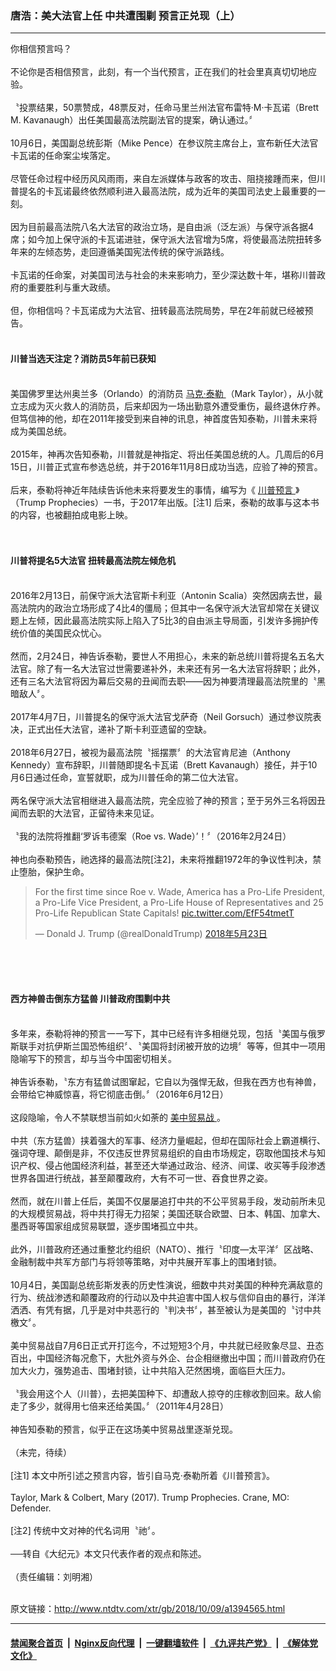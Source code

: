 ### 唐浩：美大法官上任 中共遭围剿 预言正兑现（上）
------------------------

<div class="wysiwyg">
 你相信预言吗？
 <br/>
 <br/>
 不论你是否相信预言，此刻，有一个当代预言，正在我们的社会里真真切切地应验。
 <br/>
 <br/>
 〝投票结果，50票赞成，48票反对，任命马里兰州法官布雷特‧M‧卡瓦诺（Brett M. Kavanaugh）出任美国最高法院副法官的提案，确认通过。〞
 <br/>
 <br/>
 10月6日，美国副总统彭斯（Mike Pence）在参议院主席台上，宣布新任大法官卡瓦诺的任命案尘埃落定。
 <br/>
 <br/>
 尽管任命过程中经历风风雨雨，来自左派媒体与政客的攻击、阻挠接踵而来，但川普提名的卡瓦诺最终依然顺利进入最高法院，成为近年的美国司法史上最重要的一刻。
 <br/>
 <br/>
 因为目前最高法院八名大法官的政治立场，是自由派（泛左派）与保守派各据4席；如今加上保守派的卡瓦诺进驻，保守派大法官增为5席，将使最高法院扭转多年来的左倾态势，走回遵循美国宪法传统的保守派路线。
 <br/>
 <br/>
 卡瓦诺的任命案，对美国司法与社会的未来影响力，至少深达数十年，堪称川普政府的重要胜利与重大政绩。
 <br/>
 <br/>
 但，你相信吗？卡瓦诺成为大法官、扭转最高法院局势，早在2年前就已经被预告。
 <br/>
 <br/>
 <h4>
  川普当选天注定？消防员5年前已获知
 </h4>
 <br/>
 美国佛罗里达州奥兰多（Orlando）的消防员
 <a href="http://www.ntdtv.com/xtr/gb/articlelistbytag_马克‧泰勒.html" target="_blank">
  马克‧泰勒
 </a>
 （Mark Taylor），从小就立志成为灭火救人的消防员，后来却因为一场出勤意外遭受重伤，最终退休疗养。但笃信神的他，却在2011年接受到来自神的讯息，神首度告知泰勒，川普未来将成为美国总统。
 <br/>
 <br/>
 2015年，神再次告知泰勒，川普就是神指定、将出任美国总统的人。几周后的6月15日，川普正式宣布参选总统，并于2016年11月8日成功当选，应验了神的预言。
 <br/>
 <br/>
 后来，泰勒将神近年陆续告诉他未来将要发生的事情，编写为《
 <a href="http://www.ntdtv.com/xtr/gb/articlelistbytag_川普预言.html" target="_blank">
  川普预言
 </a>
 》（Trump Prophecies）一书，于2017年出版。[注1] 后来，泰勒的故事与这本书的内容，也被翻拍成电影上映。
 <br/>
 <br/>
 <br/>
 <h4>
  川普将提名5大法官 扭转最高法院左倾危机
 </h4>
 <br/>
 2016年2月13日，前保守派大法官斯卡利亚（Antonin Scalia）突然因病去世，最高法院内的政治立场形成了4比4的僵局；但其中一名保守派大法官却常在关键议题上左倾，因此最高法院实际上陷入了5比3的自由派主导局面，引发许多拥护传统价值的美国民众忧心。
 <br/>
 <br/>
 然而，2月24日，神告诉泰勒，要世人不用担心，未来的新总统川普将提名五名大法官。除了有一名大法官过世需要递补外，未来还有另一名大法官将辞职；此外，还有三名大法官将因为幕后交易的丑闻而去职——因为神要清理最高法院里的〝黑暗敌人〞。
 <br/>
 <br/>
 2017年4月7日，川普提名的保守派大法官戈萨奇（Neil Gorsuch）通过参议院表决，正式出任大法官，递补了斯卡利亚遗留的空缺。
 <br/>
 <br/>
 2018年6月27日，被视为最高法院〝摇摆票〞的大法官肯尼迪（Anthony Kennedy）宣布辞职，川普随即提名卡瓦诺（Brett Kavanaugh）接任，并于10月6日通过任命，宣誓就职，成为川普任命的第二位大法官。
 <br/>
 <br/>
 两名保守派大法官相继进入最高法院，完全应验了神的预言；至于另外三名将因丑闻而去职的大法官，正留待未来见证。
 <br/>
 <br/>
 〝我的法院将推翻‘罗诉韦德案（Roe vs. Wade）’！〞（2016年2月24日）
 <br/>
 <br/>
 神也向泰勒预告，祂选择的最高法院[注2]，未来将推翻1972年的争议性判决，禁止堕胎，保护生命。
 <br/>
 <blockquote class="twitter-tweet" data-lang="zh-cn">
  <p dir="ltr" lang="en">
   For the first time since Roe v. Wade, America has a Pro-Life President, a Pro-Life Vice President, a Pro-Life House of Representatives and 25 Pro-Life Republican State Capitals!
   <a href="https://t.co/EfF54tmetT">
    pic.twitter.com/EfF54tmetT
   </a>
  </p>
  — Donald J. Trump (@realDonaldTrump)
  <a href="https://twitter.com/realDonaldTrump/status/999087688983764992?ref_src=twsrc%5Etfw">
   2018年5月23日
  </a>
 </blockquote>
 <br/>
 <div style="clear:both;display:block;">
 </div>
 <br/>
 <br/>
 <h4>
  西方神兽击倒东方猛兽 川普政府围剿中共
 </h4>
 <br/>
 多年来，泰勒将神的预言一一写下，其中已经有许多相继兑现，包括〝美国与俄罗斯联手对抗伊斯兰国恐怖组织〞、〝美国将封闭被开放的边境〞等等，但其中一项用隐喻写下的预言，却与当今中国密切相关。
 <br/>
 <br/>
 神告诉泰勒，〝东方有猛兽试图窜起，它自以为强悍无敌，但我在西方也有神兽，会带给它神威惊喜，将它彻底击倒。〞（2016年6月12日）
 <br/>
 <br/>
 这段隐喻，令人不禁联想当前如火如荼的
 <a href="http://www.ntdtv.com/xtr/gb/articlelistbytag_美中贸易战.html" target="_blank">
  美中贸易战
 </a>
 。
 <br/>
 <br/>
 中共（东方猛兽）挟着强大的军事、经济力量崛起，但却在国际社会上霸道横行、强词夺理、颠倒是非，不仅违反世界贸易组织的自由市场规定，窃取他国技术与知识产权、侵占他国经济利益，甚至还大举通过政治、经济、间谍、收买等手段渗透世界各国进行统战，甚至颠覆政府，大有不可一世、吞食世界之姿。
 <br/>
 <br/>
 然而，就在川普上任后，美国不仅屡屡追打中共的不公平贸易手段，发动前所未见的大规模贸易战，将中共打得无力招架；美国还联合欧盟、日本、韩国、加拿大、墨西哥等国家组成贸易联盟，逐步围堵孤立中共。
 <br/>
 <br/>
 此外，川普政府还通过重整北约组织（NATO）、推行〝印度—太平洋〞区战略、金融制裁中共军方部门与将领等策略，对中共展开军事上的围堵封锁。
 <br/>
 <br/>
 10月4日，美国副总统彭斯发表的历史性演说，细数中共对美国的种种充满敌意的行为、统战渗透和颠覆政府的行动以及中共迫害中国人权与信仰自由的暴行，洋洋洒洒、有凭有据，几乎是对中共恶行的〝判决书〞，甚至被认为是美国的〝讨中共檄文〞。
 <br/>
 <br/>
 美中贸易战自7月6日正式开打迄今，不过短短3个月，中共就已经败象尽显、丑态百出，中国经济每况愈下，大批外资与外企、台企相继撤出中国；而川普政府仍在加大火力，强势追击、围堵封锁，让中共陷入茫然困境，面临巨大压力。
 <br/>
 <br/>
 〝我会用这个人（川普），去把美国种下、却遭敌人掠夺的庄稼收割回来。敌人偷走了多少，就得用七倍来还给美国。〞（2011年4月28日）
 <br/>
 <br/>
 神告知泰勒的预言，似乎正在这场美中贸易战里逐渐兑现。
 <br/>
 <br/>
 （未完，待续）
 <br/>
 <br/>
 [注1] 本文中所引述之预言内容，皆引自马克‧泰勒所着《川普预言》。
 <br/>
 <br/>
 Taylor, Mark &amp; Colbert, Mary (2017). Trump Prophecies. Crane, MO: Defender.
 <br/>
 <br/>
 [注2] 传统中文对神的代名词用〝祂〞。
 <br/>
 <br/>
 ──转自《大纪元》本文只代表作者的观点和陈述。
 <br/>
 <br/>
 （责任编辑：刘明湘）
</div>

<br/>原文链接：http://www.ntdtv.com/xtr/gb/2018/10/09/a1394565.html


------------------------
#### [禁闻聚合首页](https://github.com/gfw-breaker/banned-news/blob/master/README.md) &nbsp;|&nbsp; [Nginx反向代理](https://github.com/gfw-breaker/open-proxy/blob/master/README.md) &nbsp;|&nbsp; [一键翻墙软件](https://github.com/gfw-breaker/nogfw/blob/master/README.md) &nbsp;|&nbsp; [《九评共产党》](https://github.com/gfw-breaker/9ping.md/blob/master/README.md#九评之一评共产党是什么) &nbsp;|&nbsp; [《解体党文化》](https://github.com/gfw-breaker/jtdwh.md/blob/master/README.md#绪论)